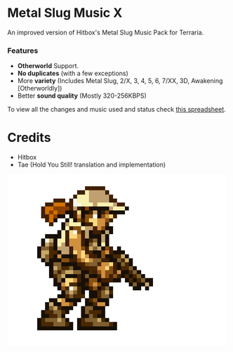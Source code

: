 # Metal Slug Music X
An improved version of Hitbox's Metal Slug Music Pack for Terraria.

### Features
- **Otherworld** Support.
- **No duplicates** (with a few exceptions)
- More **variety** (Includes Metal Slug, 2/X, 3, 4, 5, 6, 7/XX, 3D, Awakening [Otherworldly])
- Better **sound quality** (Mostly 320-256KBPS)

To view all the changes and music used and status check [this spreadsheet](https://docs.google.com/spreadsheets/d/1EOIuPVu7WpU1NMrt1k4krFUgeyKFEAjf0UrMkayotyc/edit?usp=sharing).

# Credits
- Hitbox
- Tae (Hold You Still! translation and implementation)

![Fio](fio.gif)
